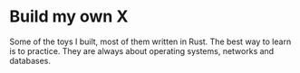 # Build my own X

Some of the toys I built, most of them written in Rust. The best way to learn is to practice. They are always about operating systems, networks and databases.
